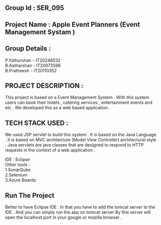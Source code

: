 ## Group Id : SER_095

## Project Name : Apple Event Planners (Event Management Systam ) 

## Group Details : 

P.Yathurshan - IT20246532 <br />
B.Aatharshan - IT20073596 <br />
B.Pratheesh - IT20110352



## PROJECT DESCRIPTION :

This project is based on a Event Management System . With this system users can book their hotels , catering services , entertainment events
and etc . We developed this as a web based application . 

## TECH STACK USED :

We used JSP servlet to build this system . It is based on the Java Language . It is based on  MVC architecture (Model View Controller) architectural style . 
Java servlets are java classes that are designed to respond to HTTP requests in the context of a web application . 

IDE : Eclipse <br />
Other tools : <br />
1.SonarQube <br />
2.Selenium  <br />
3.Azure Boards

## Run The Project

Better to have Eclipse IDE . In that you have to add the tomcat server to the IDE . And you can simply run the app on tomcat server
By this server will open the localhost port in your google or mozilla browser . 







